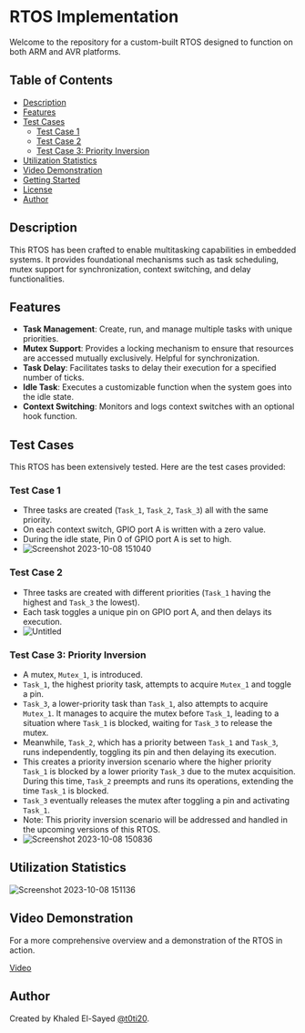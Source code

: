 # RTOS Implementation

Welcome to the repository for a custom-built RTOS designed to function on both ARM and AVR platforms.

## Table of Contents
- [Description](#description)
- [Features](#features)
- [Test Cases](#test-cases)
  - [Test Case 1](#test-case-1)
  - [Test Case 2](#test-case-2)
  - [Test Case 3: Priority Inversion](#test-case-3-priority-inversion)
- [Utilization Statistics](#utilization-statistics)
- [Video Demonstration](#video-demonstration)
- [Getting Started](#getting-started)
- [License](#license)
- [Author](#author)

## Description
This RTOS has been crafted to enable multitasking capabilities in embedded systems. It provides foundational mechanisms such as task scheduling, mutex support for synchronization, context switching, and delay functionalities.

## Features
- **Task Management**: Create, run, and manage multiple tasks with unique priorities.
- **Mutex Support**: Provides a locking mechanism to ensure that resources are accessed mutually exclusively. Helpful for synchronization.
- **Task Delay**: Facilitates tasks to delay their execution for a specified number of ticks.
- **Idle Task**: Executes a customizable function when the system goes into the idle state.
- **Context Switching**: Monitors and logs context switches with an optional hook function.

## Test Cases
This RTOS has been extensively tested. Here are the test cases provided:

### Test Case 1
- Three tasks are created (`Task_1`, `Task_2`, `Task_3`) all with the same priority.
- On each context switch, GPIO port A is written with a zero value.
- During the idle state, Pin 0 of GPIO port A is set to high.
- ![Screenshot 2023-10-08 151040](https://github.com/t0ti20/My_Implementation/assets/61616031/da795197-9941-4436-ab82-ecb56eb0260f)

### Test Case 2
- Three tasks are created with different priorities (`Task_1` having the highest and `Task_3` the lowest).
- Each task toggles a unique pin on GPIO port A, and then delays its execution.
- ![Untitled](https://github.com/t0ti20/My_Implementation/assets/61616031/39e7164c-8bea-409c-bf59-6d301b376240)

### Test Case 3: Priority Inversion
- A mutex, `Mutex_1`, is introduced.
- `Task_1`, the highest priority task, attempts to acquire `Mutex_1` and toggle a pin. 
- `Task_3`, a lower-priority task than `Task_1`, also attempts to acquire `Mutex_1`. It manages to acquire the mutex before `Task_1`, leading to a situation where `Task_1` is blocked, waiting for `Task_3` to release the mutex.
- Meanwhile, `Task_2`, which has a priority between `Task_1` and `Task_3`, runs independently, toggling its pin and then delaying its execution.
- This creates a priority inversion scenario where the higher priority `Task_1` is blocked by a lower priority `Task_3` due to the mutex acquisition. During this time, `Task_2` preempts and runs its operations, extending the time `Task_1` is blocked.
- `Task_3` eventually releases the mutex after toggling a pin and activating `Task_1`.
- Note: This priority inversion scenario will be addressed and handled in the upcoming versions of this RTOS.
- ![Screenshot 2023-10-08 150836](https://github.com/t0ti20/My_Implementation/assets/61616031/9fe45f9d-1efe-455d-8f43-1a48e71abfed)

## Utilization Statistics
![Screenshot 2023-10-08 151136](https://github.com/t0ti20/My_Implementation/assets/61616031/9e6a3529-7319-4745-bf75-8f52b2003112)

## Video Demonstration
For a more comprehensive overview and a demonstration of the RTOS in action.

[Video](https://github.com/t0ti20/My_Implementation/assets/61616031/aeda3607-0c42-4388-ad27-9464ceeb5848)

## Author
Created by Khaled El-Sayed [@t0ti20](https://github.com/t0ti20).
